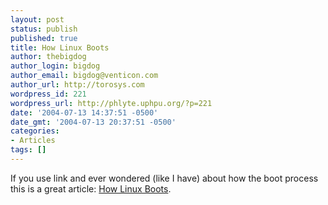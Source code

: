 ```yaml
---
layout: post
status: publish
published: true
title: How Linux Boots
author: thebigdog
author_login: bigdog
author_email: bigdog@venticon.com
author_url: http://torosys.com
wordpress_id: 221
wordpress_url: http://phlyte.uphpu.org/?p=221
date: '2004-07-13 14:37:51 -0500'
date_gmt: '2004-07-13 20:37:51 -0500'
categories:
- Articles
tags: []
---
```

<p>If you use link and ever wondered (like I have) about how the boot process this is a great article: <a href="http://www.linux.com/article.pl?sid=04/06/23/1734235">How Linux Boots</a>.</p>

